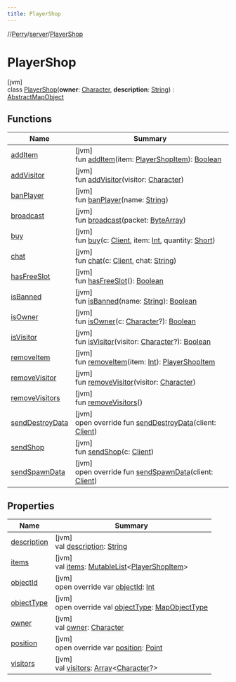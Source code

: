 ```yaml
---
title: PlayerShop
---
```

//[Perry](../../../index.html)/[server](../index.html)/[PlayerShop](index.html)



# PlayerShop



[jvm]\
class [PlayerShop](index.html)(**owner**: [Character](../../client/-character/index.html), **description**: [String](https://kotlinlang.org/api/latest/jvm/stdlib/kotlin/-string/index.html)) : [AbstractMapObject](../../server.maps/-abstract-map-object/index.html)



## Functions


| Name | Summary |
|---|---|
| [addItem](add-item.html) | [jvm]<br>fun [addItem](add-item.html)(item: [PlayerShopItem](../-player-shop-item/index.html)): [Boolean](https://kotlinlang.org/api/latest/jvm/stdlib/kotlin/-boolean/index.html) |
| [addVisitor](add-visitor.html) | [jvm]<br>fun [addVisitor](add-visitor.html)(visitor: [Character](../../client/-character/index.html)) |
| [banPlayer](ban-player.html) | [jvm]<br>fun [banPlayer](ban-player.html)(name: [String](https://kotlinlang.org/api/latest/jvm/stdlib/kotlin/-string/index.html)) |
| [broadcast](broadcast.html) | [jvm]<br>fun [broadcast](broadcast.html)(packet: [ByteArray](https://kotlinlang.org/api/latest/jvm/stdlib/kotlin/-byte-array/index.html)) |
| [buy](buy.html) | [jvm]<br>fun [buy](buy.html)(c: [Client](../../client/-client/index.html), item: [Int](https://kotlinlang.org/api/latest/jvm/stdlib/kotlin/-int/index.html), quantity: [Short](https://kotlinlang.org/api/latest/jvm/stdlib/kotlin/-short/index.html)) |
| [chat](chat.html) | [jvm]<br>fun [chat](chat.html)(c: [Client](../../client/-client/index.html), chat: [String](https://kotlinlang.org/api/latest/jvm/stdlib/kotlin/-string/index.html)) |
| [hasFreeSlot](has-free-slot.html) | [jvm]<br>fun [hasFreeSlot](has-free-slot.html)(): [Boolean](https://kotlinlang.org/api/latest/jvm/stdlib/kotlin/-boolean/index.html) |
| [isBanned](is-banned.html) | [jvm]<br>fun [isBanned](is-banned.html)(name: [String](https://kotlinlang.org/api/latest/jvm/stdlib/kotlin/-string/index.html)): [Boolean](https://kotlinlang.org/api/latest/jvm/stdlib/kotlin/-boolean/index.html) |
| [isOwner](is-owner.html) | [jvm]<br>fun [isOwner](is-owner.html)(c: [Character](../../client/-character/index.html)?): [Boolean](https://kotlinlang.org/api/latest/jvm/stdlib/kotlin/-boolean/index.html) |
| [isVisitor](is-visitor.html) | [jvm]<br>fun [isVisitor](is-visitor.html)(visitor: [Character](../../client/-character/index.html)?): [Boolean](https://kotlinlang.org/api/latest/jvm/stdlib/kotlin/-boolean/index.html) |
| [removeItem](remove-item.html) | [jvm]<br>fun [removeItem](remove-item.html)(item: [Int](https://kotlinlang.org/api/latest/jvm/stdlib/kotlin/-int/index.html)): [PlayerShopItem](../-player-shop-item/index.html) |
| [removeVisitor](remove-visitor.html) | [jvm]<br>fun [removeVisitor](remove-visitor.html)(visitor: [Character](../../client/-character/index.html)) |
| [removeVisitors](remove-visitors.html) | [jvm]<br>fun [removeVisitors](remove-visitors.html)() |
| [sendDestroyData](send-destroy-data.html) | [jvm]<br>open override fun [sendDestroyData](send-destroy-data.html)(client: [Client](../../client/-client/index.html)) |
| [sendShop](send-shop.html) | [jvm]<br>fun [sendShop](send-shop.html)(c: [Client](../../client/-client/index.html)) |
| [sendSpawnData](send-spawn-data.html) | [jvm]<br>open override fun [sendSpawnData](send-spawn-data.html)(client: [Client](../../client/-client/index.html)) |


## Properties


| Name | Summary |
|---|---|
| [description](description.html) | [jvm]<br>val [description](description.html): [String](https://kotlinlang.org/api/latest/jvm/stdlib/kotlin/-string/index.html) |
| [items](items.html) | [jvm]<br>val [items](items.html): [MutableList](https://kotlinlang.org/api/latest/jvm/stdlib/kotlin.collections/-mutable-list/index.html)<[PlayerShopItem](../-player-shop-item/index.html)> |
| [objectId](index.html#-1915195113%2FProperties%2F863300109) | [jvm]<br>open override var [objectId](index.html#-1915195113%2FProperties%2F863300109): [Int](https://kotlinlang.org/api/latest/jvm/stdlib/kotlin/-int/index.html) |
| [objectType](object-type.html) | [jvm]<br>open override val [objectType](object-type.html): [MapObjectType](../../server.maps/-map-object-type/index.html) |
| [owner](owner.html) | [jvm]<br>val [owner](owner.html): [Character](../../client/-character/index.html) |
| [position](index.html#-1361200248%2FProperties%2F863300109) | [jvm]<br>open override var [position](index.html#-1361200248%2FProperties%2F863300109): [Point](https://docs.oracle.com/javase/8/docs/api/java/awt/Point.html) |
| [visitors](visitors.html) | [jvm]<br>val [visitors](visitors.html): [Array](https://kotlinlang.org/api/latest/jvm/stdlib/kotlin/-array/index.html)<[Character](../../client/-character/index.html)?> |

